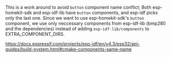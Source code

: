This is a work around to avoid `button` component name conflict;
Both esp-homekit-sdk and esp-idf-lib have `button` components,
and esp-idf picks only the last one.
Since we want to use esp-homekit-sdk's `button` component,
we use only neccessary components from esp-idf-lib (bmp280 and the dependencies)
instead of adding `esp-idf-lib/components` to EXTRA_COMPONENT_DIRS.

https://docs.espressif.com/projects/esp-idf/en/v4.3/esp32/api-guides/build-system.html#cmake-components-same-name
